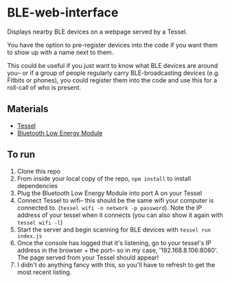 BLE-web-interface
=================

Displays nearby BLE devices on a webpage served by a Tessel.

You have the option to pre-register devices into the code if you want them to show up with a name next to them.

This could be useful if you just want to know what BLE devices are around you– or if a group of people regularly carry BLE-broadcasting devices (e.g. Fitbits or phones), you could register them into the code and use this for a roll-call of who is present.

## Materials

* [Tessel](//tessel.io)
* [Bluetooth Low Energy Module](//tessel.io/modules#module-ble)

## To run

1. Clone this repo
1. From inside your local copy of the repo, `npm install` to install dependencies
1. Plug the Bluetooth Low Energy Module into port A on your Tessel
1. Connect Tessel to wifi– this should be the same wifi your computer is connected to. (`tessel wifi -n network -p password`). Note the IP address of your tessel when it connects (you can also show it again with `tessel wifi -l`)
1. Start the server and begin scanning for BLE devices with `tessel run index.js`
1. Once the console has logged that it's listening, go to your tessel's IP address in the browser + the port– so in my case, '192.168.8.106:8080'. The page served from your Tessel should appear!
1. I didn't do anything fancy with this, so you'll have to refresh to get the most recent listing.
